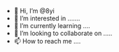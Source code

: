- 👋 Hi, I’m @8yi
- 👀 I’m interested in .......
- 🌱 I’m currently learning ....
- 💞️ I’m looking to collaborate on .....
- 📫 How to reach me ....

<!---
8yi/8yi is a ✨ special ✨ repository because its `README.md` (this file) appears on your GitHub profile.
You can click the Preview link to take a look at your changes.
--->
